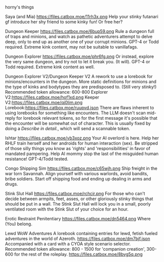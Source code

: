 horny's things

Saya (and Mia)
https://files.catbox.moe/11rh3x.png
Help your stinky futanari gf introduce her shy friend to some kinky fun! Or free her?

Dungeon Keeper
https://files.catbox.moe/6bup59.png
Rule a dungeon full of traps and minions, and watch as pathetic adventurers attempt to delve deep, only to end up as another one of your corrupt minions. GPT-4 or Todd required. Extreme kink content, may not be suitable to vanillafags.

Dungeon Explorer
https://files.catbox.moe/phr6fg.png
Or instead, explore the very same dungeon, and try not to let it break you. (It will). GPT-4 or Todd required. Extreme kink content as well.

Dungeon Explorer V2/Dungeon Keeper V2
A rework to use a lorebook for minions/encounters in the dungeon. More static definitions for minions and the type of kinks and bodytypes they are predisposed to. (Still very stinky!) Recommended token allowance: 600-800
Explorer V2:https://files.catbox.moe/hof1xd.png
Keeper V2:https://files.catbox.moe/qj0lim.png
Lorebook:https://files.catbox.moe/ruupvd.json
There are flaws inherent to using lorebooks for something like encounters. The LLM doesn't scan mid-reply for lorebook relevant tokens, so for the first message it's possible that the encounter will be somewhat out of character. This is usually fixed by doing a *Describe <monster> in detail.*, which will send a scannable token.

Ishtar
https://files.catbox.moe/vb3xoz.png
Your AI overlord is here. Help her RHLF train herself and her androids for human interaction (sex). Be stripped of those silly things you know as 'rights' and 'responsibilities' in favor of mandated pampering. Help AI mommy stop the last of the misguided human resistance! GPT-4/Todd tested.

Congo Shipping Sim
https://files.catbox.moe/c65wjh.png
Ship freight in the war torn Savannah. Align yourself with various warlords, avoid bandits, bribe soldiers. Start off shipping food and ending up dealing in arms and drugs.

Stink Slut Hall
https://files.catbox.moe/rchcir.png
For those who can't decide between armpits, feet, asses, or other gloriously stinky things that should be put in a wall. The Stink Slut Hall will lock you in a small, poorly ventilated room with the Stink Slut of your choice for an hour.

Erotic Restraint Penitentiary
https://files.catbox.moe/dn5464.png
Where (You) belong.

Lewd WoW Adventures
A lorebook containing entries for lewd, fetish fueled adventures in the world of Azeroth.
https://files.catbox.moe/dm7bjf.json
Accompanied with a card with a CYOA style scenario selector. Recommended token allowance: 800 - 1500 for 'companion creation', 300-600 for the rest of the roleplay.
https://files.catbox.moe/8bvg5q.png